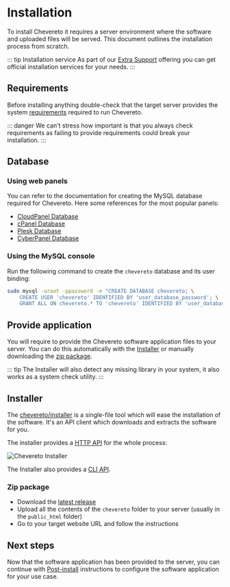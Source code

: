 # Installation

To install Chevereto it requires a server environment where the software and uploaded files will be served. This document outlines the installation process from scratch.

::: tip Installation service
As part of our [Extra Support](https://chevereto.com/support) offering you can get official installation services for your needs.
:::

## Requirements

Before installing anything double-check that the target server provides the system [requirements](../setup/system/requirements.md) required to run Chevereto.

::: danger
We can't stress how important is that you always check requirements as failing to provide requirements could break your installation.
:::

## Database

### Using web panels

You can refer to the documentation for creating the MySQL database required for Chevereto. Here some references for the most popular panels:

* [CloudPanel Database](https://www.cloudpanel.io/docs/cloudpanel-ce/frontend-area/databases)
* [cPanel Database](https://docs.cpanel.net/cpanel/databases/mysql-databases/)
* [Plesk Database](https://docs.plesk.com/en-US/obsidian/customer-guide/website-databases/creating-databases.65157/)
* [CyberPanel Database](https://cyberpanel.net/docs/view-and-manage-databases-table-from-cloud-platform/)

### Using the MySQL console

Run the following command to create the `chevereto` database and its user binding:

```sh
sudo mysql -uroot -ppassword -e "CREATE DATABASE chevereto; \
    CREATE USER 'chevereto' IDENTIFIED BY 'user_database_password'; \
    GRANT ALL ON chevereto.* TO 'chevereto' IDENTIFIED BY 'user_database_password';"
```

## Provide application

You will require to provide the Chevereto software application files to your server. You can do this automatically with the [Installer](#installer) or manually downloading the [zip package](#zip-package).

::: tip
The Installer will also detect any missing library in your system, it also works as a system check utility.
:::

## Installer

The [chevereto/installer](https://github.com/chevereto/installer) is a single-file tool which will ease the installation of the software. It's an API client which downloads and extracts the software for you.

The installer provides a [HTTP API](https://github.com/chevereto/installer/blob/master/HTTP.md) for the whole process:

![Chevereto Installer](https://camo.githubusercontent.com/1c1a868703419338eb6b01802270171b4bbb134d/68747470733a2f2f63686576657265746f2e636f6d2f7372632f696d672f696e7374616c6c65722f73637265656e2d76322e706e673f3230313930363233)

The Installer also provides a [CLI API](https://github.com/chevereto/installer/blob/master/CLI.md).

### Zip package

* Download the [latest release](https://chevereto.com/panel/downloads)
* Upload all the contents of the `chevereto` folder to your server (usually in the `public_html` folder)
* Go to your target website URL and follow the instructions

## Next steps

Now that the software application has been provided to the server, you can continue with [Post-install](post-install.md) instructions to configure the software application for your use case.
